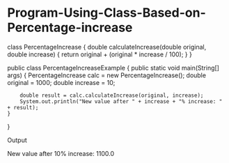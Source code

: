 # Program-Using-Class-Based-on-Percentage-increase

class PercentageIncrease {
    double calculateIncrease(double original, double increase) {
        return original + (original * increase / 100);
    }
}

public class PercentageIncreaseExample {
    public static void main(String[] args) {
        PercentageIncrease calc = new PercentageIncrease();
        double original = 1000;
        double increase = 10;

        double result = calc.calculateIncrease(original, increase);
        System.out.println("New value after " + increase + "% increase: " + result);
    }
}

Output

New value after 10% increase: 1100.0
